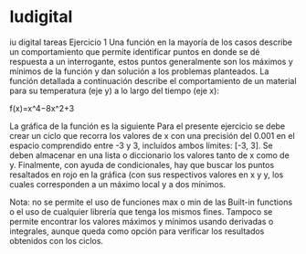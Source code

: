 # Iudigital
iu digital tareas 
 Ejercicio 1
Una función en la mayoría de los casos describe un comportamiento que permite identificar puntos en donde se dé respuesta a un interrogante, estos puntos generalmente son los máximos y mínimos de la función y dan solución a los problemas planteados. La función detallada a continuación describe el comportamiento de un material para su temperatura (eje y) a lo largo del tiempo (eje x):

f(x)=x^4−8x^2+3 

La gráfica de la función es la siguiente
Para el presente ejercicio se debe crear un ciclo que recorra los valores de x con una precisión del 0.001 en el espacio comprendido entre -3 y 3, incluídos ambos límites: [-3, 3]. Se deben almacenar en una lista o diccionario los valores tanto de x como de y. Finalmente, con ayuda de condicionales, hay que buscar los puntos resaltados en rojo en la gráfica (con sus respectivos valores en x y y, los cuales corresponden a un máximo local y a dos mínimos.

Nota: no se permite el uso de funciones max o min de las Built-in functions o el uso de cualquier librería que tenga los mismos fines. Tampoco se permite encontrar los valores máximos y mínimos usando derivadas o integrales, aunque queda como opción para verificar los resultados obtenidos con los ciclos.

